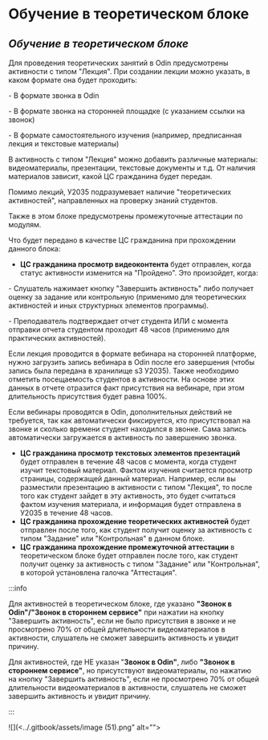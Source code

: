 # Обучение в теоретическом блоке

## _Обучение в теоретическом блоке_

Для проведения теоретических занятий в Odin предусмотрены активности с типом "Лекция". При создании лекции можно указать, в каком формате она будет проходить:

\- В формате звонка в Odin

\- В формате звонка на сторонней площадке (с указанием ссылки на звонок)

\- В формате самостоятельного изучения (например, предписанная лекция и текстовые материалы)

В активность с типом "Лекция" можно добавить различные материалы: видеоматериалы, презентации, текстовые документы и т.д. От наличия материалов зависит, какой ЦС гражданина будет передан.

Помимо лекций, У2035 подразумевает наличие "теоретических активностей", направленных на проверку знаний студентов.&#x20;

Также в этом блоке предусмотрены промежуточные аттестации по модулям.

Что будет передано в качестве ЦС гражданина при прохождении данного блока:

* **ЦС гражданина просмотр видеоконтента** будет отправлен, когда статус активности изменится на "Пройдено". Это произойдет, когда:

\- Слушатель нажимает кнопку "Завершить активность" либо получает оценку за задание или контрольную (применимо для теоретических активностей и иных структурных элементов программы).

\- Преподаватель подтверждает отчет студента ИЛИ с момента отправки отчета студентом проходит 48 часов (применимо для практических активностей).

Если лекция проводится в формате вебинара на сторонней платформе, нужно загрузить запись вебинара в Odin после его завершения (чтобы запись была передана в хранилище s3 У2035). Также необходимо отметить посещаемость студентов в активности. На основе этих данных в отчете отразится факт присутствия на вебинаре, при этом длительность присутствия будет равна 100%.

Если вебинары проводятся в Odin, дополнительных действий не требуется, так как автоматически фиксируется, кто присутствовал на звонке и сколько времени студент находился в звонке. Сама запись автоматически загружается в активность по завершению звонка.

* **ЦС гражданина просмотр текстовых элементов презентаций** будет отправлен в течение 48 часов с момента, когда студент изучит текстовый материал. Фактом изучения считается просмотр страницы, содержащей данный материал. Например, если вы разместили презентацию в активности с типом "Лекция", то после того как студент зайдет в эту активность, это будет считаться фактом изучения материала, и информация будет отправлена в У2035 в течение 48 часов.
* **ЦС гражданина прохождение теоретических активностей** будет отправлен после того, как студент получит оценку за активность с типом "Задание" или "Контрольная" в данном блоке.
* **ЦС гражданина прохождение промежуточной аттестации** в теоретическом блоке будет отправлен после того, как студент получит оценку за активность с типом "Задание" или "Контрольная", в которой установлена галочка "Аттестация".

:::info

Для активностей в теоретическом блоке, где указано **"Звонок в Odin"/"Звонок в стороннем сервисе"** при нажатии на кнопку "Завершить активность", если не было присутствия в звонке и не просмотрено 70% от общей длительности видеоматериалов в активности, слушатель не сможет завершить активность и увидит причину.

Для активностей, где НЕ указан "**Звонок в Odin"**, либо **"Звонок в стороннем сервисе"**, но присутствуют видеоматериалы, по нажатию на кнопку "Завершить активность", если не просмотрено 70% от общей длительности видеоматериалов в активности, слушатель не сможет завершить активность и увидит причину.

:::

![](<../.gitbook/assets/image (51).png" alt=""><figcaption></figcaption></figure>
